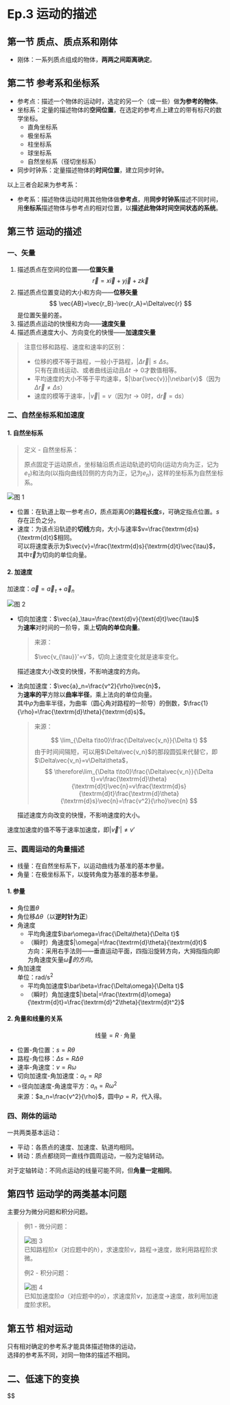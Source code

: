 # Ep.3 运动的描述

## 第一节 质点、质点系和刚体

* 刚体：一系列质点组成的物体，**两两之间距离确定**。

## 第二节 参考系和坐标系

* 参考点：描述一个物体的运动时，选定的另一个（或一些）做**为参考的物体**。
* 坐标系：定量的描述物体的**空间位置**，在选定的参考点上建立的带有标尺的数学坐标。
  * 直角坐标系
  * 极坐标系
  * 柱坐标系
  * 球坐标系
  * 自然坐标系（径切坐标系）
* 同步时钟系：定量描述物体的**时间位置**，建立同步时钟。

以上三者合起来为参考系：

* 参考系：描述物体运动时用其他物体做**参考点**，用**同步时钟系**描述不同时间，用**坐标系**描述物体与参考点的相对位置，以**描述此物体时间空间状态的系统**。

## 第三节 运动的描述

### 一、矢量

1. 描述质点在空间的位置——**位置矢量**
   $$
   \vec{r}=x\vec{i}+y\vec{j}+z\vec{k}
   $$
2. 描述质点位置变动的大小和方向——**位移矢量**
   $$
   \vec{AB}=\vec{r_B}-\vec{r_A}=\Delta\vec{r}
   $$
   是位置矢量的差。
3. 描述质点运动的快慢和方向——**速度矢量**
4. 描述质点速度大小、方向变化的快慢——**加速度矢量**

> 注意位移和路程、速度和速率的区别：
>
> * 位移的模不等于路程，一般小于路程，$|\Delta\vec{r}|\le\Delta s$。  
>   只有在直线运动、或者曲线运动且$\Delta t\to0$才数值相等。
> * 平均速度的大小不等于平均速率，$|\bar{\vec{v}}|\ne\bar{v}$（因为$\Delta\vec{r}\ne\Delta s$）
> * 速度的模等于速率，$|\vec{v}|=v$（因为$t\to0$时，$\textrm{d}\vec{r}=\textrm{d}s$）

### 二、自然坐标系和加速度

#### 1. 自然坐标系

> 定义 - 自然坐标系：
>
> 原点固定于运动原点，坐标轴沿质点运动轨迹的切向(运动方向为正，记为$e_\tau$)和法向(以指向曲线凹侧的方向为正，记为$e_n$)，这样的坐标系为自然坐标系。

![图 1](images/3-Description_of_motion--03-05_20-03-34.png)

* 位置：在轨道上取一参考点$O$，质点距离$O$的**路程长度**$s$，可确定指点位置。$s$存在正负之分。
* 速度：为该点沿轨迹的**切线**方向，大小与速率$v=\frac{\textrm{d}s}{\textrm{d}t}$相同。  
  可以将速度表示为$\vec{v}=\frac{\textrm{d}s}{\textrm{d}t}\vec{\tau}$，其中$\vec{\tau}$为切向的单位向量。

#### 2. 加速度

加速度：$\vec{a}=\vec{a}_\tau+\vec{a}_n$

![图 2](images/3-Description_of_motion--03-05_20-34-55.png)

* 切向加速度：$\vec{a}_\tau=\frac{\text{d}v}{\text{d}t}\vec{\tau}$  
  为**速率**对时间的一阶导，乘上**切向的单位向量**。  
  > 来源：
  >
  > $\vec{v_{\tau}}'=v'$，切向上速度变化就是速率变化。

  描述速度大小改变的快慢，不影响速度的方向。
* 法向加速度：$\vec{a}_n=\frac{v^2}{\rho}\vec{n}$，  
  为**速率的平**方除以**曲率半径**，乘上法向的单位向量。  
  其中$\rho$为曲率半径，为曲率（圆心角对路程的一阶导）的倒数，$\frac{1}{\rho}=\frac{\textrm{d}\theta}{\textrm{d}s}$。  
  > 来源：
  >
  > $$
  > \lim_{\Delta t\to0}\frac{\Delta\vec{v_n}}{\Delta t}
  > $$
  > 由于时间间隔短，可以用$\Delta\vec{v_n}$的那段圆弧来代替它，即$\Delta\vec{v_n}=v\Delta\theta$，  
  > $$
  > \therefore\lim_{\Delta t\to0}\frac{\Delta\vec{v_n}}{\Delta t}=v\frac{\textrm{d}\theta}{\textrm{d}t}\vec{n}=v\frac{\textrm{d}s}{\textrm{d}t}\frac{\textrm{d}\theta}{\textrm{d}s}\vec{n}=\frac{v^2}{\rho}\vec{n}
  > $$

  描述速度方向改变的快慢，不影响速度的大小。

速度加速度的值不等于速率加速度，即$|\vec{v}'|\ne v'$

### 三、圆周运动的角量描述

* 线量：在自然坐标系下，以运动曲线为基准的基本参量。
* 角量：在极坐标系下，以旋转角度为基准的基本参量。

#### 1. 参量

* 角位置$\theta$
* 角位移$\Delta\theta$（以**逆时针为正**）
* 角速度
  * 平均角速度$\bar\omega=\frac{\Delta\theta}{\Delta t}$
  * （瞬时）角速度$|\omega|=\frac{\textrm{d}\theta}{\textrm{d}t}$  
    方向：采用右手法则——垂直运动平面，四指沿旋转方向，大拇指指向即为角速度矢量$\vec{\omega}的方向$。
* 角加速度  
  单位：$\textrm{rad/s}^2$
  * 平均角加速度$\bar\beta=\frac{\Delta\omega}{\Delta t}$
  * （瞬时）角加速度$|\beta|=\frac{\textrm{d}\omega}{\textrm{d}t}=\frac{\textrm{d}^2\theta}{\textrm{d}t^2}$

#### 2. 角量和线量的关系

$$
\textrm{线量}=R\cdot\textrm{角量}
$$

* 位置-角位置：$s=R\theta$
* 路程-角位移：$\Delta s = R\Delta\theta$
* 速率-角速度：$v=R\omega$
* 切向加速度-角加速度：$a_\tau=R\beta$
* ⭐径向加速度-角速度平方：$a_n=R\omega^2$  
  来源：$a_n=\frac{v^2}{\rho}$，圆中$\rho=R$，代入得。

### 四、刚体的运动

一共两类基本运动：

* 平动：各质点的速度、加速度、轨道均相同。
* 转动：质点都绕同一直线作圆周运动，一般为定轴转动。

对于定轴转动：不同点运动的线量可能不同，但**角量一定相同**。

## 第四节 运动学的两类基本问题

主要分为微分问题和积分问题。

> 例1 - 微分问题：
>
> ![图 3](images/3-Description_of_motion--03-05_21-26-27.png)  
> 已知路程阶$x$（对应题中的$h$），求速度阶$v$，路程→速度，故利用路程阶求微。
>
> 例2 - 积分问题：
>
> ![图 4](images/3-Description_of_motion--03-05_21-28-06.png)  
> 已知加速度阶$a$（对应题中的$a$），求速度阶$v$，加速度→速度，故利用加速度阶求积。

## 第五节 相对运动

只有相对确定的参考系才能具体描述物体的运动，  
选择的参考系不同，对同一物体的描述不相同。

## 二、低速下的变换

$$

